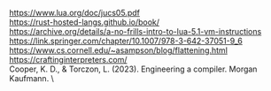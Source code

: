 https://www.lua.org/doc/jucs05.pdf \
https://rust-hosted-langs.github.io/book/ \
https://archive.org/details/a-no-frills-intro-to-lua-5.1-vm-instructions \
https://link.springer.com/chapter/10.1007/978-3-642-37051-9_6 \
https://www.cs.cornell.edu/~asampson/blog/flattening.html \
https://craftinginterpreters.com/ \
Cooper, K. D., & Torczon, L. (2023). Engineering a compiler. Morgan Kaufmann. \
